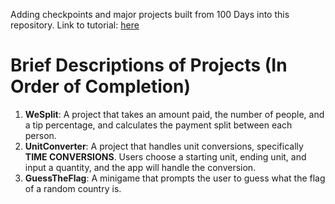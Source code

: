 Adding checkpoints and major projects built from 100 Days into this repository.
Link to tutorial: [here](https://www.hackingwithswift.com/100/swiftui)

# Brief Descriptions of Projects (In Order of Completion)
1. **WeSplit**: A project that takes an amount paid, the number of people, and a tip percentage, and calculates the payment split between each person.
2. **UnitConverter**: A project that handles unit conversions, specifically **TIME CONVERSIONS**. Users choose a starting unit, ending unit, and input a quantity, and the app will handle the conversion. 
3. **GuessTheFlag**: A minigame that prompts the user to guess what the flag of a random country is. 

